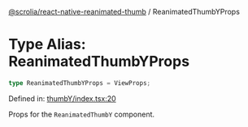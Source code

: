[@scrolia/react-native-reanimated-thumb](../README.md) / ReanimatedThumbYProps

# Type Alias: ReanimatedThumbYProps

```ts
type ReanimatedThumbYProps = ViewProps;
```

Defined in: [thumbY/index.tsx:20](https://github.com/alpheus-day/scrolia/blob/a7062c82222b0dcb500e88f7ca3fff69b13a5fcd/packages/react-native-reanimated-thumb/src/thumbY/index.tsx#L20)

Props for the `ReanimatedThumbY` component.
